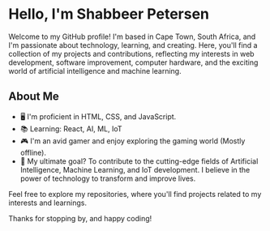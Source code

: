 # Hello, I'm Shabbeer Petersen

Welcome to my GitHub profile! I'm based in Cape Town, South Africa, and I'm passionate about technology, learning, and creating. Here, you'll find a collection of my projects and contributions, reflecting my interests in web development, software improvement, computer hardware, and the exciting world of artificial intelligence and machine learning.

## About Me

- 🖥️ I'm proficient in HTML, CSS, and JavaScript.
- 📚 Learning: React, AI, ML, IoT
- 🎮 I'm an avid gamer and enjoy exploring the gaming world (Mostly offline).
- 🤖 My ultimate goal? To contribute to the cutting-edge fields of Artificial Intelligence, Machine Learning, and IoT development. I believe in the power of technology to transform and improve lives.

Feel free to explore my repositories, where you'll find projects related to my interests and learnings.

Thanks for stopping by, and happy coding!
